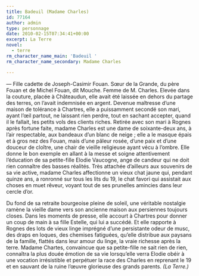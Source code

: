 ```yaml
---
title: Badeuil (Madame Charles)
id: 77164
author: admin
type: personnage
date: 2010-02-15T07:34:41+00:00
excerpt: La Terre
novel:
  - terre
rm_character_name_main: 'Badeuil '
rm_character_name_secondary: Madame Charles

---
```

— Fille cadette de Joseph-Casimir Fouan. Sœur de la Grande, du père Fouan et de Michel Fouan, dit Mouche. Femme de M. Charles. Elevée dans la couture, placée à Châteaudun, elle avait été laissée en dehors du partage des terres, on l&rsquo;avait indemnisée en argent. Devenue maîtresse d&rsquo;une maison de tolérance à Chartres, elle a puissamment secondé son mari, ayant l&rsquo;œil partout, ne laissant rien perdre, tout en sachant accepter, quand il le fallait, les petits vols des clients riches. Retirée avec son mari à Rognes après fortune faite, madame Charles est une dame de soixante-deux ans, à l&rsquo;air respectable, aux bandeaux d&rsquo;un blanc de neige ; elle a le masque épais et à gros nez des Fouan, mais d&rsquo;une pâleur rosée, d&rsquo;une paix et d&rsquo;une douceur de cloître, une chair de vieille religieuse ayant vécu à l&rsquo;ombre. Elle donne le bon exemple en allant à la messe et soigne attentivement l&rsquo;éducation de sa petite-fille Elodie Vaucogne, ange de candeur qui ne doit rien connaître des basses réalités. Très attachée d&rsquo;ailleurs aux souvenirs de sa vie active, madame Charles affectionne un vieux chat jaune qui, pendant quinze ans, a ronronné sur tous les lits du 19, le chat favori qui assistait aux choses en muet rêveur, voyant tout de ses prunelles amincies dans leur cercle d&rsquo;or.

Du fond de sa retraite bourgeoise pleine de soleil, une véritable nostalgie ramène la vieille dame vers son ancienne maison aux persiennes toujours closes. Dans les moments de presse, elle accourt à Chartres pour donner un coup de main à sa fille Estelle, qui lui a succédé. Et elle rapporte à Rognes des lots de vieux linge imprégné d&rsquo;une persistante odeur de musc, des draps en loques, des chemises fatiguées, qu&rsquo;elle distribue aux paysans de la famille, flattés dans leur amour du linge, la vraie richesse après la terre. Madame Chartes, convaincue que sa petite-fille ne sait rien de rien, connaîtra la plus douée émotion de sa vie lorsqu&rsquo;elle verra Elodie obéir à une vocation irrésistible et perpétuer la race des Charles en reprenant le 19 et en sauvant de la ruine l&rsquo;œuvre glorieuse des grands parents. _(La Terre.)_